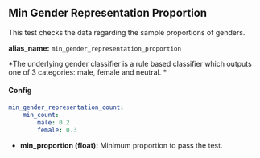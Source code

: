 
<div class="h3-box" markdown="1">

## Min Gender Representation Proportion

This test checks the data regarding the sample proportions of genders.

**alias_name:** `min_gender_representation_proportion`

<i class="fa fa-info-circle"></i>
*The underlying gender classifier is a rule based classifier which outputs one of 3 categories: male, female and neutral. *

#### Config
```yaml
min_gender_representation_count:
    min_count: 
        male: 0.2
        female: 0.3
```

- **min_proportion (float):** Minimum proportion to pass the test.

<!-- #### Examples -->

</div>